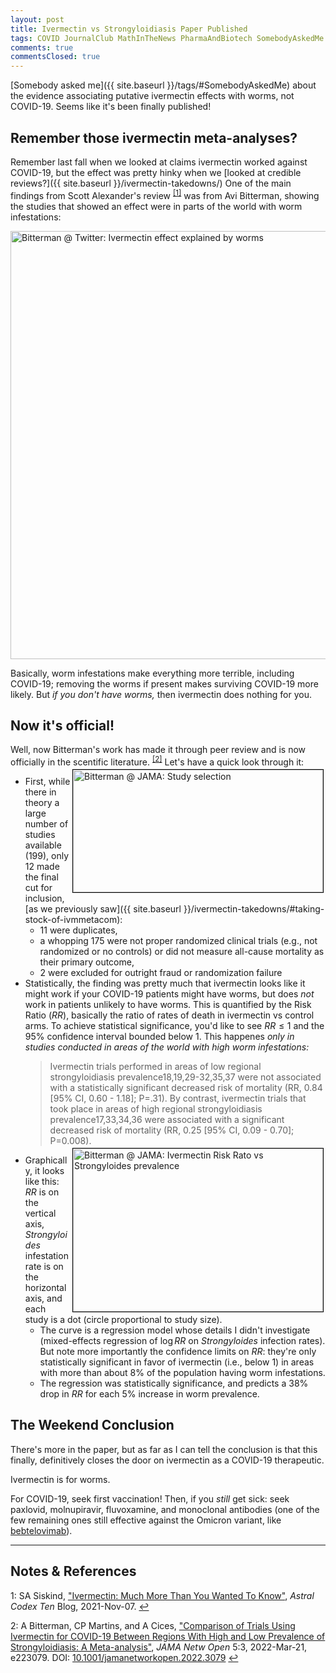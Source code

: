 ```yaml
---
layout: post
title: Ivermectin vs Strongyloidiasis Paper Published
tags: COVID JournalClub MathInTheNews PharmaAndBiotech SomebodyAskedMe Statistics
comments: true
commentsClosed: true
---
```


[Somebody asked me]({{ site.baseurl }}/tags/#SomebodyAskedMe) about the evidence
associating putative ivermectin effects with worms, not COVID-19.  Seems like it's been
finally published!  


## Remember those ivermectin meta-analyses?  

Remember last fall when we looked at claims ivermectin worked against COVID-19, but the
effect was pretty hinky when we [looked at credible reviews?]({{ site.baseurl }}/ivermectin-takedowns/)
One of the main findings from Scott Alexander's review <sup id="fn1a">[[1]](#fn1)</sup> was from
Avi Bitterman, showing the studies that showed an effect were in parts of the world with
worm infestations:  

<a href="https://twitter.com/AviBittMD/status/1461076939192602628"><img src="{{ site.baseurl }}/images/2022-04-18-ivermectin-bitterman-published-twitter-1.jpg" width="550" height="685" alt="Bitterman @ Twitter: Ivermectin effect explained by worms" title="Bitterman @ Twitter: Ivermectin effect explained by worms"></a>

Basically, worm infestations make everything more terrible, including COVID-19; removing
the worms if present makes surviving COVID-19 more likely.  But _if you don't have worms,_
then ivermectin does nothing for you.  


## Now it's official!  

Well, now Bitterman's work has made it through peer review and is now officially in the
scentific literature.  <sup id="fn2a">[[2]](#fn2)</sup>  Let's have a quick look through
it:  
<a href="{{ site.baseurl }}/images/2022-04-18-ivermectin-bitterman-published-study-selection.png"><img src="{{ site.baseurl }}/images/2022-04-18-ivermectin-bitterman-published-study-selection-thumb.jpg" width="400" height="196" alt="Bitterman @ JAMA: Study selection" title="Bitterman @ JAMA: Study selection" style="float: right; margin: 3px 3px 3px 3px; border: 1px solid #000000;"></a> 
- First, while there in theory a large number of studies available (199), only 12 made the final cut for inclusion, [as we previously saw]({{ site.baseurl }}/ivermectin-takedowns/#taking-stock-of-ivmmetacom):  
  - 11 were duplicates,  
  - a whopping 175 were not proper randomized clinical trials (e.g., not randomized or no
    controls) or did not measure all-cause mortality as their primary outcome,  
  - 2 were excluded for outright fraud or randomization failure  
- Statistically, the finding was pretty much that ivermectin looks like it might work if
  your COVID-19 patients might have worms, but does _not_ work in patients unlikely to
  have worms.  This is quantified by the Risk Ratio ($RR$), basically the ratio of rates of death
  in ivermectin vs control arms.  To achieve statistical significance, you'd like to see
  $RR \le 1$ and the 95% confidence interval bounded below 1.  This happenes 
  _only in studies conducted in areas of the world with high worm infestations:_  
  > Ivermectin trials performed in areas of low regional strongyloidiasis
  > prevalence18,19,29-32,35,37 were not associated with a statistically significant
  > decreased risk of mortality (RR, 0.84 [95% CI, 0.60 - 1.18]; P=.31).  By contrast,
  > ivermectin trials that took place in areas of high regional strongyloidiasis
  > prevalence17,33,34,36 were associated with a significant decreased risk of mortality
  > (RR, 0.25 [95% CI, 0.09 - 0.70]; P=0.008).  
<a href="{{ site.baseurl }}/images/2022-04-18-ivermectin-bitterman-published-RR-vs-worms.png"><img src="{{ site.baseurl }}/images/2022-04-18-ivermectin-bitterman-published-RR-vs-worms-thumb.jpg" width="400" height="261" alt="Bitterman @ JAMA: Ivermectin Risk Rato vs Strongyloides prevalence " title="Bitterman @ JAMA: Ivermectin Risk Rato vs Strongyloides prevalence" style="float: right; margin: 3px 3px 3px 3px; border: 1px solid #000000;"></a>
- Graphically, it looks like this: $RR$ is on the vertical axis, _Strongyloides_
  infestation rate is on the horizontal axis, and each study is a dot (circle proportional
  to study size).  
  - The curve is a regression model whose details I didn't investigate (mixed-effects
    regression of $\log RR$ on _Strongyloides_ infection rates). But note more
    importantly the confidence limits on $RR$: they're only statistically significant in
    favor of ivermectin (i.e., below 1) in areas with more than about 8% of the population
    having worm infestations.  
  - The regression was statistically significance, and predicts a 38% drop in $RR$ for
    each 5% increase in worm prevalence.  


## The Weekend Conclusion  

There's more in the paper, but as far as I can tell the conclusion is that this finally,
definitively closes the door on ivermectin as a COVID-19 therapeutic.  

Ivermectin is for worms.  

For COVID-19, seek first vaccination!  Then, if you _still_ get sick: seek paxlovid, molnupiravir, fluvoxamine, and monoclonal antibodies (one of the few remaining ones still effective against the Omicron variant, like [bebtelovimab](https://www.fda.gov/news-events/press-announcements/coronavirus-covid-19-update-fda-authorizes-new-monoclonal-antibody-treatment-covid-19-retains)).  

---

## Notes &amp; References  

<!--
<sup id="fn1a">[[1]](#fn1)</sup>

<a id="fn1">1</a>: ***, ["***"](***), *** [↩](#fn1a)  

<a href="{{ site.baseurl }}/images/***">
  <img src="{{ site.baseurl }}/images/***" width="400" height="***" alt="***" title="***" style="float: right; margin: 3px 3px 3px 3px; border: 1px solid #000000;">
</a>

<iframe width="400" height="224" src="***" allow="accelerometer; encrypted-media; gyroscope; picture-in-picture" allowfullscreen style="float: right; margin: 3px 3px 3px 3px; border: 1px solid #000000;"></iframe>
-->

<a id="fn1">1</a>: SA Siskind, ["Ivermectin: Much More Than You Wanted To Know"](https://astralcodexten.substack.com/p/ivermectin-much-more-than-you-wanted), _Astral Codex Ten_ Blog, 2021-Nov-07. [↩](#fn1a)  

<a id="fn2">2</a>: A Bitterman, CP Martins, and A Cices, ["Comparison of Trials Using Ivermectin for COVID-19 Between Regions With High and Low Prevalence of Strongyloidiasis: A Meta-analysis"](https://jamanetwork.com/journals/jamanetworkopen/fullarticle/2790173), _JAMA Netw Open_ 5:3, 2022-Mar-21, e223079. DOI: [10.1001/jamanetworkopen.2022.3079](https://dx.doi.org/10.1001/jamanetworkopen.2022.3079) [↩](#fn2a)  
